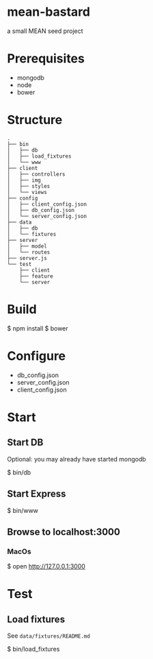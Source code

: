 # mean-bastard

a small MEAN seed project

# Prerequisites

* mongodb
* node
* bower

# Structure

    .
    ├── bin
    │   ├── db
    │   ├── load_fixtures
    │   └── www
    ├── client
    │   ├── controllers
    │   ├── img
    │   ├── styles
    │   └── views
    ├── config
    │   ├── client_config.json
    │   ├── db_config.json
    │   └── server_config.json
    ├── data
    │   ├── db
    │   └── fixtures
    ├── server
    │   ├── model
    │   └── routes
    ├── server.js
    └── test
        ├── client
        ├── feature
        └── server


# Build

  $ npm install
  $ bower

# Configure

* db_config.json
* server_config.json
* client_config.json

# Start

## Start DB

Optional: you may already have started mongodb

  $ bin/db

## Start Express

  $ bin/www

## Browse to localhost:3000

### MacOs

  $ open http://127.0.0.1:3000

# Test

## Load fixtures

See `data/fixtures/README.md`

  $ bin/load_fixtures
